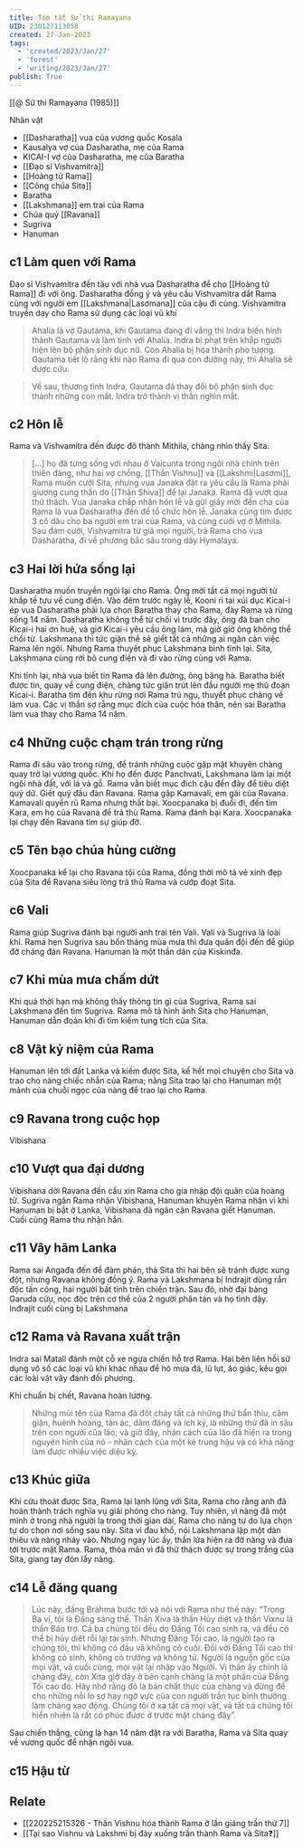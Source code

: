 ```yaml
---
title: Tóm tắt Sử thi Ramayana
UID: 230127113058
created: 27-Jan-2023
tags:
  - 'created/2023/Jan/27'
  - 'forest'
  - 'writing/2023/Jan/27'
publish: True
---
```

[[@ Sử thi Ramayana (1985)]]

Nhân vật
- [[Dasharatha]] vua của vương quốc Kosala
- Kausalya vợ của Dasharatha, mẹ của Rama
- KICAI-I vợ của Dasharatha, mẹ của Baratha
- [[Đạo sĩ Vishvamitra]]
- [[Hoàng tử Rama]]
- [[Công chúa Sita]]
- Baratha
- [[Lakshmana]] em trai của Rama
- Chúa quỷ [[Ravana]]
- Sugriva
- Hanuman


## c1 Làm quen với Rama

Đạo sĩ Vishvamitra đến tâu với nhà vua Dasharatha để cho [[Hoàng tử Rama]] đi với ông. Dasharatha đồng ý và yêu cầu Vishvamitra dắt Rama cùng với người em [[Lakshmana|Lasơmana]] của cậu đi cùng.
Vishvamitra truyền dạy cho Rama sử dụng các loại vũ khí

> Ahalia là vợ Gautama, khi Gautama đang đi vắng thì Indra biến hình thành Gautama và làm tình với Ahalia. Indra bị phạt trên khắp người hiện lên bộ phận sinh dục nữ. Còn Ahalia bị hóa thành pho tượng. Gautama tiết lộ rằng khi nào Rama đi qua con đường này, thì Ahalia sẽ được cứu.

> Về sau, thương tình Indra, Gautama đã thay đổi bộ phận sinh dục thành những con mắt. Indra trở thành vị thần nghìn mắt.

## c2 Hôn lễ

Rama và Vishvamitra đến được đô thành Mithila, chàng nhìn thấy Sita.
> [...] họ đã từng sống với nhau ở Vaicunta trong ngôi nhà chính trên thiên đàng, như hai vợ chồng, [[Thần Vishnu]] và [[Lakshmi|Lasơmi]],
Rama muốn cưới Sita, nhưng vua Janaka đặt ra yêu cầu là Rama phải giương cung thần do [[Thần Shiva]] để lại Janaka. Rama đã vượt qua thử thách. Vua Janaka chấp nhận hôn lễ và gửi giấy mời đến cha của Rama là vua Dasharatha đến để tổ chức hôn lễ.
Janaka cũng tìm được 3 cô dâu cho ba người em trai của Rama, và cùng cưới vợ ở Mithila. Sau đám cưới, Vishvamitra từ giã mọi người, trả Rama cho vua Dasharatha, đi về phương bắc sâu trong dãy Hymalaya.

## c3 Hai lời hứa sống lại

Dasharatha muốn truyền ngôi lại cho Rama. Ông mời tất cả mọi người từ khắp tề tựu về cung điện. Vào đêm trước ngày lễ, Kooni rỉ tai xúi dục Kicai-i ép vua Dasharatha phải lựa chọn Baratha thay cho Rama, đày Rama và rừng sống 14 năm. Dasharatha không thể từ chối vì trước đây, ông đã ban cho Kicai-i hai ơn huệ, và giờ Kicai-i yêu cầu ông làm, mà giờ giờ ông không thể chối từ. 
Lakshmana thì tức giận thề sẽ giết tất cả những ai ngăn cản việc Rama lên ngôi. Nhưng Rama thuyết phục Lakshmana bình tĩnh lại. Sita, Lakshmana cùng rời bỏ cung điện và đi vào rừng cùng với Rama.

Khi tỉnh lại, nhà vua biết tin Rama đã lên đường, ông băng hà. Baratha biết được tin, quay về cung điện, chàng tức giận trút lên đầu người mẹ thủ đoạn Kicai-i. Baratha tìm đến khu rừng nơi Rama trú ngụ, thuyết phục chàng về làm vua. Các vị thần sợ rằng mục đích của cuộc hóa thân, nên sai Baratha làm vua thay cho Rama 14 năm.

## c4 Những cuộc chạm trán trong rừng
Rama đi sâu vào trong rừng, để tránh những cuộc gặp mặt khuyên chàng quay trở lại vương quốc. Khi họ đến được Panchvati, Lakshmana làm lại một ngôi nhà đất, với lá và gỗ. Rama vẫn biết mục đích cậu đến đây để tiêu diệt quỷ dữ. Giết quỷ đầu đàn Ravana.
Rama gặp Kamavali, em gái của Ravana. Kamavali quyến rũ Rama nhưng thất bại.
Xoocpanaka bị đuổi đi, đến tìm Kara, em họ của Ravana để trả thù Rama. Rama đánh bại Kara. Xoocpanaka lại chạy đến Ravana tìm sự giúp đỡ.

## c5 Tên bạo chúa hùng cường
Xoocpanaka kể lại cho Ravana tội của Rama, đồng thời mô tả vẻ xinh đẹp của Sita để Ravana siêu lòng trả thù Rama và cướp đoạt Sita.

## c6 Vali
Rama giúp Sugriva đánh bại người anh trai tên Vali. Vali và Sugriva là loài khỉ. Rama hẹn Sugriva sau bốn tháng mùa mưa thì đưa quân đội đến để giúp đỡ cháng đán Ravana. Hanuman là một thần dân của Kiskinđa.


## c7 Khi mùa mưa chấm dứt
Khi quá thời hạn mà không thấy thông tin gì của Sugriva, Rama sai Lakshmana đến tìm Sugriva.  Rama mô tả hình ảnh Sita cho Hanuman, Hanuman dẫn đoàn khi đi tìm kiếm tung tích của Sita.

## c8 Vật kỷ niệm của Rama
Hanuman lên tới đất Lanka và kiếm được Sita, kể hết mọi chuyện cho Sita và trao cho nàng chiếc nhẫn của Rama; nàng Sita trao lại cho Hanuman một mảnh của chuỗi ngọc của nàng để trao lại cho Rama.

## c9 Ravana trong cuộc họp
Vibishana 
## c10 Vượt qua đại dương
Vibishana dời Ravana đến cầu xin Rama cho gia nhập đội quân của hoàng tử.
Sugriva ngăn Rama nhận Vibishana, Hanuman khuyên Rama nhận vì khi Hanuman bị bắt ở Lanka, Vibishana đã ngăn cản Ravana giết Hanuman. Cuối cùng Rama thu nhận hắn.
## c11 Vây hãm Lanka
Rama sai Angađa đến để đàm phán, thả Sita thì hai bên sẽ tránh được xung đột, nhưng Ravana không đồng ý. Rama và Lakshmana bị Indrajit dùng rắn độc tấn công, hai người bất tỉnh trên chiến trận. Sau đó, nhờ đại bàng Garuda cứu, nọc độc trên cơ thể của 2 người phân tán và họ tỉnh dậy.
Inđrajit cuối cùng bị Lakshmana

## c12 Rama và Ravana xuất trận
Indra sai Matali đánh một cỗ xe ngựa chiến hỗ trợ Rama. Hai bên liên hồi sử dụng vô số các loại vũ khí khác nhau để hô mưa đá, lũ lụt, ảo giác, kêu gọi các loài vật vây đánh đối phương.

Khi chuẩn bị chết, Ravana hoàn lương.

> Những mũi tên của Rama đã đốt cháy tất cả những thứ bẩn thỉu, căm giận, huênh hoang, tàn ác, dâm đãng và ích kỷ, là những thứ đã in sâu trên con người của lão; và giờ đây, nhân cách của lão đã hiện ra trong nguyên hình của nó – nhân cách của một kẻ trung hậu và có khả năng làm được nhiều việc diệu kỳ.

## c13 Khúc giữa
Khi cứu thoát được Sita, Rama lại lạnh lùng với Sita, Rama cho rằng anh đã hoàn thành trách nghĩa vụ  giải phóng cho nàng. Tuy nhiên, vì nàng đã một mình ở trong nhà người lạ trong thời gian dài, Rama cho nàng tự do lựa chọn tự do chọn nơi sống sau này. Sita vì đau khổ, nói Lakshmana lập một dàn thiêu và nàng nhảy vào. Nhưng ngay lúc ấy, thần lửa hiện ra đỡ nàng và đưa tới trước mặt Rama. Rama, thỏa mãn vì đã thử thách được sự trong trắng của Sita, giang tay đón lấy nàng.

## c14 Lễ đăng quang
> Lúc này, đấng Brahma bước tới và nói với Rama như thế này: “Trong Ba vị, tôi là Đấng sáng thế. Thần Xiva là thần Hủy diệt và thần Vixnu là thần Bảo trợ. Cả ba chúng tôi đều do Đấng Tối cao sinh ra, và đều có thể bị hủy diệt rồi lại tái sinh. Nhưng Đấng Tối cao, là người tạo ra chúng tôi, thì không có đầu và không có cuối. Đối với Đấng Tối cao thì không có sinh, không có trưởng và không tử. Người là nguồn gốc của mọi vật, và cuối cùng, mọi vật lại nhập vào Người. Vị thần ấy chính là chàng đây, còn Xita giờ đây ở bên cạnh chàng là một phần của Đấng Tối cao đó. Hãy nhớ rằng đó là bản chất thực của chàng và đừng để cho những nỗi lo sợ hay ngờ vực của con người trần tục bình thường làm chàng xao động. Chúng tôi ở xa tất cả mọi vật, và tất cả chúng tôi hiển nhiên là rất có phúc được ở trước mặt chàng đây”.

Sau chiến thắng, cũng là hạn 14 năm đặt ra với Baratha, Rama và Sita quay về vương quốc để nhận ngôi vua.

## c15 Hậu từ

## Relate
- [[220225215326 - Thần Vishnu hóa thành Rama ở lần giáng trần thứ 7]]
- [[Tại sao Vishnu và Lakshmi bị đày xuống trần thành Rama và Sita❓]]
